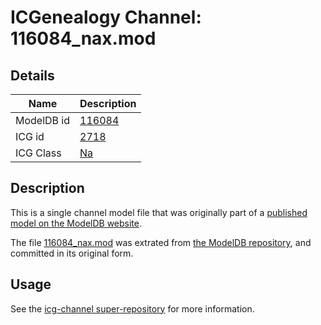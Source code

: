 # ICGenealogy Channel: 116084\_nax.mod

## Details

Name | Description
---- | -----------
ModelDB id | [116084](http://senselab.med.yale.edu/ModelDB/ShowModel.cshtml?model=116084)
ICG id | [2718](http://icg.neurotheory.ox.ac.uk/channels/2/2718)
ICG Class | [Na](http://icg.neurotheory.ox.ac.uk/channels/2)

## Description

This is a single channel model file that was originally part of a [published model on the ModelDB website](http://senselab.med.yale.edu/mModelDB/ShowModel.cshtml?model=116084).

The file [116084\_nax.mod](116084_nax.mod) was extrated from [the ModelDB repository](http://senselab.med.yale.edu/ModelDB/ShowModel.cshtml?model=116084), and committed in its original form.

## Usage

See the [icg-channel super-repository](https://github.com/icgenealogy/icg-channels) for more information.